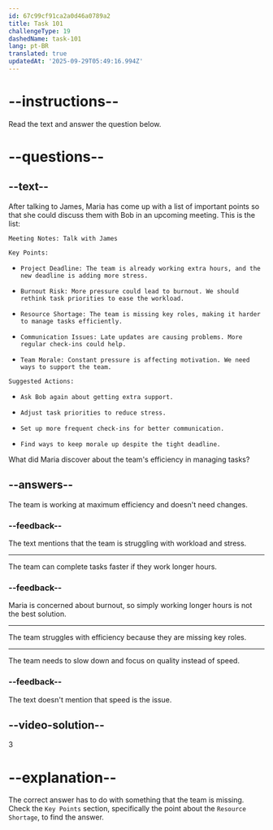 ```yaml
---
id: 67c99cf91ca2a0d46a0789a2
title: Task 101
challengeType: 19
dashedName: task-101
lang: pt-BR
translated: true
updatedAt: '2025-09-29T05:49:16.994Z'
---
```


<!-- READING -->

# --instructions--

Read the text and answer the question below.

# --questions--

## --text--

After talking to James, Maria has come up with a list of important points so that she could discuss them with Bob in an upcoming meeting. This is the list:

`Meeting Notes: Talk with James`

`Key Points:`

- `Project Deadline: The team is already working extra hours, and the new deadline is adding more stress.`

- `Burnout Risk: More pressure could lead to burnout. We should rethink task priorities to ease the workload.`

- `Resource Shortage: The team is missing key roles, making it harder to manage tasks efficiently.`

- `Communication Issues: Late updates are causing problems. More regular check-ins could help.`

- `Team Morale: Constant pressure is affecting motivation. We need ways to support the team.`

`Suggested Actions:`

- `Ask Bob again about getting extra support.`

- `Adjust task priorities to reduce stress.`

- `Set up more frequent check-ins for better communication.`

- `Find ways to keep morale up despite the tight deadline.`

What did Maria discover about the team's efficiency in managing tasks?  

## --answers--  

The team is working at maximum efficiency and doesn't need changes.  

### --feedback--  

The text mentions that the team is struggling with workload and stress.

---  

The team can complete tasks faster if they work longer hours.

### --feedback--  

Maria is concerned about burnout, so simply working longer hours is not the best solution.

---  

The team struggles with efficiency because they are missing key roles.

---  

The team needs to slow down and focus on quality instead of speed.

### --feedback--  

The text doesn't mention that speed is the issue.

## --video-solution--  

3  

# --explanation--  

The correct answer has to do with something that the team is missing. Check the `Key Points` section, specifically the point about the `Resource Shortage`, to find the answer.
